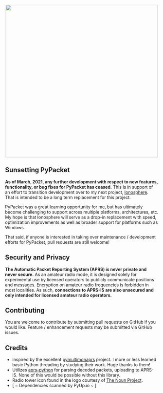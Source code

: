 <p align="center"><img src="https://i.imgur.com/HvhAWed.png" width="500" height="auto" /></p>

## Sunsetting PyPacket

**As of March, 2021, any further development with respect to new features, functionality, or bug fixes for PyPacket has ceased.** This is in support of an effort to transition development over to my next project, [Ionosphere](https://github.com/cceremuga/ionosphere). That is intended to be a long term replacement for this project.

PyPacket was a great learning opportunity for me, but has ultimately become challenging to support across multiple platforms, architectures, etc. My hope is that Ionosphere will serve as a drop-in replacement with speed, optimization improvements as well as broader support for platforms such as Windows.

That said, if anyone is interested in taking over maintenance / development efforts for PyPacket, pull requests are still welcome!

## Security and Privacy

**The Automatic Packet Reporting System (APRS) is never private and never secure.** As an amateur radio mode, it is designed solely for experimental use by licensed operators to publicly communicate positions and messages. Encryption on amateur radio frequencies is forbidden in most localities. As such, **connections to APRS-IS are also unsecured and only intended for licensed amateur radio operators.**

## Contributing

You are welcome to contribute by submitting pull requests on GitHub if you would like. Feature / enhancement requests may be submitted via GitHub issues.

## Credits

* Inspired by the excellent [pymultimonaprs](https://github.com/asdil12/pymultimonaprs) project. I more or less learned basic Python threading by studying their work. Huge thanks to them!
* Utilizes [aprs-python](https://github.com/rossengeorgiev/aprs-python) for parsing decoded packets, uploading to APRS-IS. None of this would be possible without this library.
* Radio tower icon found in the logo courtesy of [The Noun Project](https://thenounproject.com/search/?q=radio%20tower&i=749293).
* [ ~ Dependencies scanned by PyUp.io ~ ]
